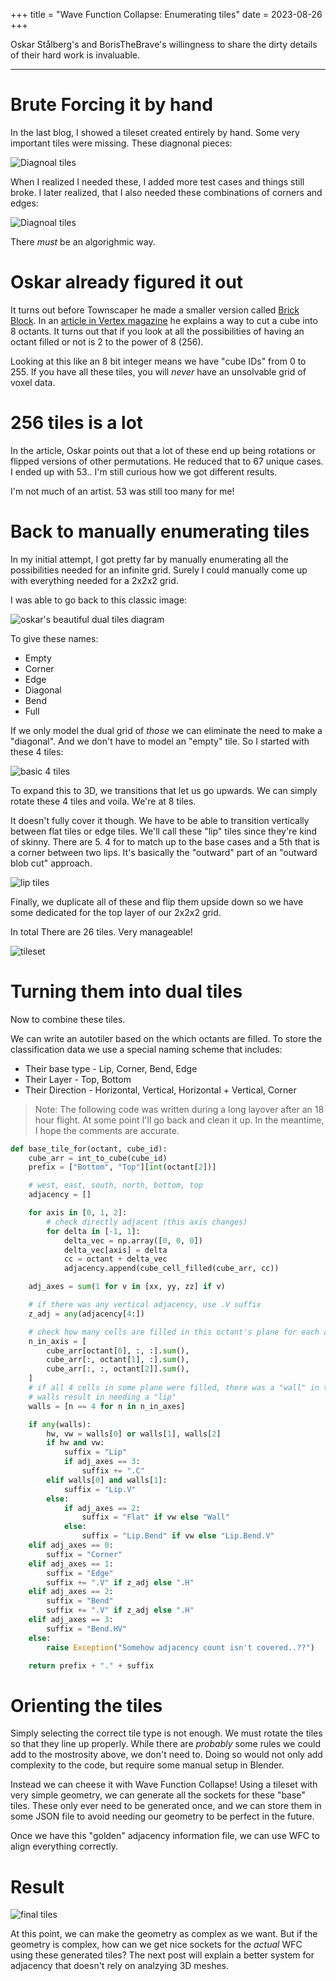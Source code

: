 +++
title = "Wave Function Collapse: Enumerating tiles"
date = 2023-08-26
+++

Oskar Stålberg's and BorisTheBrave's willingness to share the dirty
details of their hard work is invaluable. 

---

# Brute Forcing it by hand

In the last blog, I showed a tileset created entirely by hand.
Some very important tiles were missing. These diagnonal pieces:

![Diagnoal tiles](diags.png)

When I realized I needed these, I added more test cases and things still broke.
I later realized, that I also needed these combinations of corners and edges:

![Diagnoal tiles](diag-edge.png)

There _must_ be an algorighmic way.

# Oskar already figured it out

It turns out before Townscaper he made a smaller version called 
[Brick Block](https://oskarstalberg.com/game/house/index.html).
In an [article in Vertex magazine](https://tmblr.co/ZRaqvp1x7yvmD) he explains
a way to cut a cube into 8 octants. It turns out that if you look at all the 
possibilities of having an octant filled or not is 2 to the power of 8 (256).

Looking at this like an 8 bit integer means we have "cube IDs" from 0 to 255.
If you have all these tiles, you will _never_ have an unsolvable grid of voxel data.

# 256 tiles is a lot

In the article, Oskar points out that a lot of these end up being rotations
or flipped versions of other permutations. He reduced that to 67 unique cases.
I ended up with 53.. I'm still curious how we got different results.

I'm not much of an artist. 53 was still too many for me!

# Back to manually enumerating tiles

In my initial attempt, I got pretty far by manually enumerating all the
possibilities needed for an infinite grid. Surely I could manually come up with
everything needed for a 2x2x2 grid.

I was able to go back to this classic image:

![oskar's beautiful dual tiles diagram](dual-grid.jpeg)

To give these names:

* Empty
* Corner 
* Edge
* Diagonal
* Bend 
* Full

If we only model the dual grid of _those_ we can eliminate the need to make
a "diagonal". And we don't have to model an "empty" tile. So I started with these 4 tiles:
 
![basic 4 tiles](basic-4.png)

To expand this to 3D, we transitions that let us go upwards. We can simply rotate these 4 tiles and voila.
We're at 8 tiles. 

It doesn't fully cover it though. We have to be able to transition vertically between flat
tiles or edge tiles. We'll call these "lip" tiles since they're kind of skinny. There are 5.
4 for to match up to the base cases and a 5th that is a corner between two lips. It's basically
the "outward" part of an "outward blob cut" approach. 

![lip tiles](lip_tiles.png)

Finally, we duplicate all of these and flip them upside down so we have some dedicated for the
top layer of our 2x2x2 grid.

In total There are 26 tiles. Very manageable!

![tileset](alltiles.png)

# Turning them into dual tiles

Now to combine these tiles. 

We can write an autotiler based on the which octants are filled.
To store the classification data we use a special naming scheme that includes:

* Their base type - Lip, Corner, Bend, Edge
* Their Layer - Top, Bottom
* Their Direction - Horizontal, Vertical, Horizontal + Vertical, Corner

> Note: The following code was written during a long layover after an 18 hour flight. At some point I'll
> go back and clean it up. In the meantime, I hope the comments are accurate.

```python
def base_tile_for(octant, cube_id):
    cube_arr = int_to_cube(cube_id)
    prefix = ["Bottom", "Top"][int(octant[2])]

    # west, east, south, north, bottom, top
    adjacency = []

    for axis in [0, 1, 2]:
        # check directly adjacent (this axis changes)
        for delta in [-1, 1]:
            delta_vec = np.array([0, 0, 0])
            delta_vec[axis] = delta
            cc = octant + delta_vec
            adjacency.append(cube_cell_filled(cube_arr, cc))

    adj_axes = sum(1 for v in [xx, yy, zz] if v)

    # if there was any vertical adjacency, use .V suffix
    z_adj = any(adjacency[4:])

    # check how many cells are filled in this octant's plane for each axis
    n_in_axis = [
        cube_arr[octant[0], :, :].sum(),
        cube_arr[:, octant[1], :].sum(),
        cube_arr[:, :, octant[2]].sum(),
    ]
    # if all 4 cells in some plane were filled, there was a "wall" in that axis
    # walls result in needing a "lip"
    walls = [n == 4 for n in n_in_axes]

    if any(walls):
        hw, vw = walls[0] or walls[1], walls[2]
        if hw and vw:
            suffix = "Lip"
            if adj_axes == 3:
                suffix += ".C"
        elif walls[0] and walls[1]:
            suffix = "Lip.V"
        else:
            if adj_axes == 2:
                suffix = "Flat" if vw else "Wall"
            else:
                suffix = "Lip.Bend" if vw else "Lip.Bend.V"
    elif adj_axes == 0:
        suffix = "Corner"
    elif adj_axes == 1:
        suffix = "Edge"
        suffix += ".V" if z_adj else ".H"
    elif adj_axes == 2:
        suffix = "Bend"
        suffix += ".V" if z_adj else ".H"
    elif adj_axes == 3:
        suffix = "Bend.HV"
    else:
        raise Exception("Somehow adjacency count isn't covered..??")

    return prefix + "." + suffix
```

# Orienting the tiles

Simply selecting the correct tile type is not enough. We must rotate the tiles so that they line up
properly. While there are _probably_ some rules we could add to the mostrosity above, we don't need to.
Doing so would not only add complexity to the code, but require some manual setup in Blender.

Instead we can cheese it with Wave Function Collapse! Using a tileset with very simple geometry, we can
generate all the sockets for these "base" tiles. These only ever need to be generated once, and we can
store them in some JSON file to avoid needing our geometry to be perfect in the future.

Once we have this "golden" adjacency information file, we can use WFC to align everything correctly.

# Result

![final tiles](generated.png)

At this point, we can make the geometry as complex as we want. But if the geometry is complex,
how can we get nice sockets for the _actual_ WFC using these generated tiles? The next post
will explain a better system for adjacency that doesn't rely on analzying 3D meshes.




